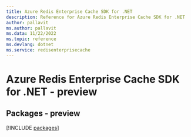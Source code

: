 ```yaml
---
title: Azure Redis Enterprise Cache SDK for .NET
description: Reference for Azure Redis Enterprise Cache SDK for .NET
author: pallavit
ms.author: pallavit
ms.data: 11/22/2022
ms.topic: reference
ms.devlang: dotnet
ms.service: redisenterprisecache
---
```

# Azure Redis Enterprise Cache SDK for .NET - preview
## Packages - preview
[!INCLUDE [packages](redis-enterprise-cache-index.md)]